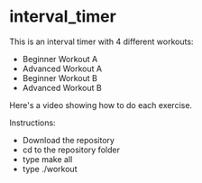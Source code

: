 # interval_timer
This is an interval timer with 4 different workouts:
  - Beginner Workout A
  - Advanced Workout A
  - Beginner Workout B
  - Advanced Workout B

Here's a video showing how to do each exercise.

Instructions:
  - Download the repository
  - cd to the repository folder
  - type make all
  - type ./workout
